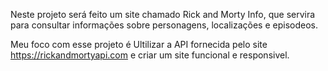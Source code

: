 
Neste projeto será feito um site chamado Rick and Morty Info, que servira para consultar informações sobre personagens, localizações e episodeos.

Meu foco com esse projeto é Ultilizar a API fornecida pelo site https://rickandmortyapi.com e criar um site funcional e responsivel.